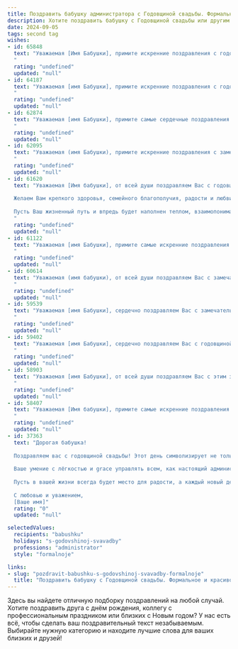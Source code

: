 ```yaml
---
title: Поздравить бабушку администратора с Годовщиной свадьбы. Формальное и красивое
description: Хотите поздравить бабушку с Годовщиной свадьбы или другим праздником? Наш ИИ создаст незабываемое поздравление, а вы обязательно выделитесь среди других.  
date: 2024-09-05
tags: second tag
wishes:
- id: 65848
  text: "Уважаемая [Имя Бабушки], примите искренние поздравления с годовщиной свадьбы! Желаем Вам крепкого здоровья, семейного благополучия, тепла и любви на долгие годы. Пусть ваша семейная жизнь будет  яркой, наполненной счастьем и радостью, как в день вашей свадьбы.
  "
  rating: "undefined"
  updated: "null"
- id: 64187
  text: "Уважаемая [имя Бабушки], примите искренние поздравления с годовщиной свадьбы! Желаем Вам крепкого здоровья, семейного благополучия, долгих лет жизни, наполненных любовью и счастьем. Пусть каждый день будет для Вас светлым и радостным, а Ваше сердце всегда греет тепло семейного очага.
  "
  rating: "undefined"
  updated: "null"
- id: 62874
  text: "Уважаемая [имя Бабушки], примите самые сердечные поздравления с годовщиной свадьбы! Желаем вам долгих лет счастливой семейной жизни, крепкого здоровья, благополучия и радости. Пусть ваш союз всегда будет наполнен любовью, взаимопониманием и теплом. С праздником!
  "
  rating: "undefined"
  updated: "null"
- id: 62095
  text: "Уважаемая (имя Бабушки), примите искренние поздравления с замечательной годовщиной свадьбы! Желаем Вам крепкого здоровья, семейного благополучия, радости и гармонии в Вашем доме. Пусть каждый день Вашей жизни будет наполнен любовью, счастьем и взаимопониманием.
  "
  rating: "undefined"
  updated: "null"
- id: 61620
  text: "Уважаемая [Имя бабушки], от всей души поздравляем Вас с годовщиной свадьбы!
  
  Желаем Вам крепкого здоровья, семейного благополучия, радости и любви, которые согревают Ваши сердца уже столько лет.
  
  Пусть Ваш жизненный путь и впредь будет наполнен теплом, взаимопониманием и счастьем!
  "
  rating: "undefined"
  updated: "null"
- id: 61122
  text: "Уважаемая [имя Бабушки], примите самые искренние поздравления с годовщиной свадьбы! Желаем Вам и Вашему супругу крепкого здоровья, семейного благополучия, любви и радости на долгие годы! Пусть каждый день Вашей совместной жизни будет наполнен счастьем и теплыми воспоминаниями.
  "
  rating: "undefined"
  updated: "null"
- id: 60614
  text: "Уважаемая (имя бабушки), от всей души поздравляем Вас с замечательной годовщиной свадьбы! Желаем Вам крепкого здоровья, семейного счастья, душевного тепла и благополучия. Пусть Ваша любовь и преданность друг другу  остаются незыблемыми, а  в Вашем доме всегда царит мир и уют.
  "
  rating: "undefined"
  updated: "null"
- id: 59539
  text: "Уважаемая [имя Бабушки], сердечно поздравляем Вас с замечательной годовщиной свадьбы! Желаем Вам и Вашему супругу крепкого здоровья, неугасающей любви и семейного благополучия. Пусть каждый день вашего совместного пути будет наполнен радостью, счастьем и взаимным уважением.
  "
  rating: "undefined"
  updated: "null"
- id: 59402
  text: "Уважаемая [имя Бабушки], сердечно поздравляем Вас с годовщиной свадьбы! Желаем Вам крепкого здоровья, семейного благополучия, долгих лет жизни, наполненных любовью и радостью. Пусть ваша любовь будет вечной, как и ваша преданность друг другу.
  "
  rating: "undefined"
  updated: "null"
- id: 58903
  text: "Уважаемая [имя Бабушки], от всей души поздравляем Вас с этим замечательным днем! Годовщина свадьбы – это прекрасный повод вспомнить о любви, которая прошла через годы и осталась такой же крепкой и нежной. Желаем Вам ещё долгих лет жизни, наполненных счастьем, взаимопониманием и крепким здоровьем. Пусть Ваши сердца всегда будут полны любви и радости!
  "
  rating: "undefined"
  updated: "null"
- id: 58407
  text: "Уважаемая [Имя бабушки], примите самые искренние поздравления с годовщиной свадьбы! Желаю вам крепкого здоровья, семейного благополучия и долгих лет, наполненных любовью, радостью и взаимопониманием!
  "
  rating: "undefined"
  updated: "null"
- id: 37363
  text: "Дорогая бабушка!
  
  Поздравляем вас с годовщиной свадьбы! Этот день символизирует не только годы, наполненные счастьем и любовью, но и тысячелетия мудрости и заботы, которые вы приносите в нашу семью.
  
  Ваше умение с лёгкостью и grace управлять всем, как настоящий администратор, вдохновляет нас. Вы создаете уют и гармонию, которые ощущаются в каждом уголке нашего дома.
  
  Пусть в вашей жизни всегда будет место для радости, а каждый новый день приносит лишь счастье и тепло. Желаем вам крепкого здоровья, любви и благополучия!
  
  С любовью и уважением,
  [Ваше имя]"
  rating: "0"
  updated: "null"

selectedValues:
  recipients: "babushku"
  holidays: "s-godovshinoj-svavadby"
  professions: "administrator"
  style: "formalnoje"

links:
- slug: "pozdravit-babushku-s-godovshinoj-svavadby-formalnoje"
  title: "Поздравить бабушку с Годовщиной свадьбы. Формальное и красивое"
---
```


Здесь вы найдете отличную подборку поздравлений на любой случай. 
Хотите поздравить друга с днём рождения, коллегу с профессиональным праздником или близких с Новым годом? У нас есть всё, чтобы сделать ваш поздравительный текст незабываемым. Выбирайте нужную категорию и находите лучшие слова для ваших близких и друзей!
